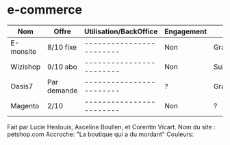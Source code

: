 # e-commerce


|     Nom       | Offre     | Utilisation/BackOffice | Engagement | Suivi/Conseil | Sécurité     |
|---------------|-----------|------------------------|------------|---------------|--------------|
|E-monsite      |8/10  fixe |------------------------|Non         |Gratuit        |Bonne         |
|Wizishop       |9/10  abo  |------------------------|Non         |Suivi payant   |Bonne         | 
|Oasis7         |Par demande|------------------------|?           |Gratuit/communauté|?             |
|Magento        |2/10       |------------------------|Non         |?               |Problemes 2012|
 
Fait par Lucie Heslouis, Asceline Boullen, et Corentin Vicart.
Nom du site : petshop.com
Accroche: "La boutique qui a du mordant"
Couleurs: 
